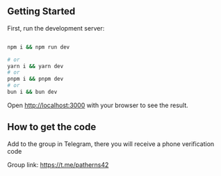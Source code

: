 ## Getting Started

First, run the development server:

```bash

npm i && npm run dev

# or
yarn i && yarn dev
# or
pnpm i && pnpm dev
# or
bun i && bun dev

```

Open [http://localhost:3000](http://localhost:3000) with your browser to see the result.

## How to get the code

Add to the group in Telegram, there you will receive a phone verification code

Group link: https://t.me/patherns42
